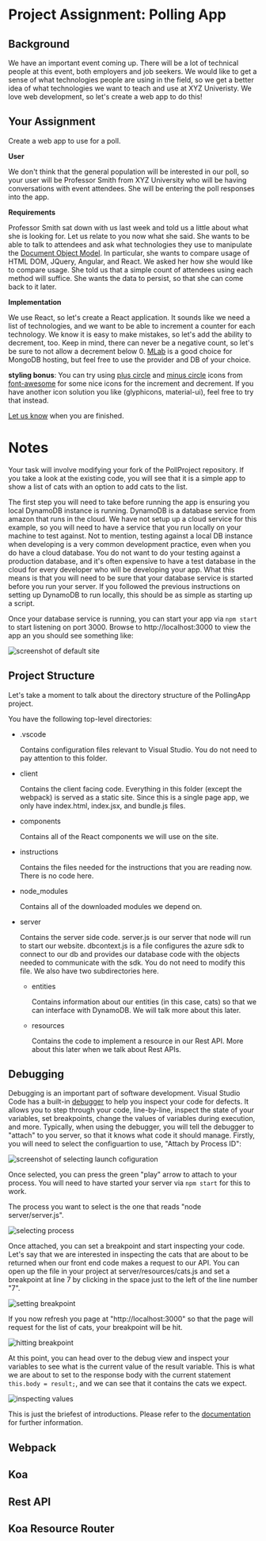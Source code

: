 # Project Assignment: Polling App

## Background

We have an important event coming up. There will be a lot of technical people at this event, both employers and job seekers. We would like to get a sense of what technologies people are using in the field, so we get a better idea of what technologies we want to teach and use at XYZ Univeristy. We love web development, so let's create a web app to do this!

## Your Assignment

Create a web app to use for a poll.

**User**

We don't think that the general population will be interested in our poll, so your user will be Professor Smith from XYZ University who will be having conversations with event attendees. She will be entering the poll responses into the app.

**Requirements**

Professor Smith sat down with us last week and told us a little about what she is looking for. Let us relate to you now what she said. She wants to be able to talk to attendees and ask what technologies they use to manipulate the [Document Object Model](https://www.w3.org/TR/1998/WD-DOM-19980720/introduction.html). In particular, she wants to compare usage of HTML DOM, JQuery, Angular, and React. We asked her how she would like to compare usage. She told us that a simple count of attendees using each method will suffice. She wants the data to persist, so that she can come back to it later.

**Implementation**

We use React, so let's create a React application. It sounds like we need a list of technologies, and we want to be able to increment a counter for each technology. We know it is easy to make mistakes, so let's add the ability to decrement, too. Keep in mind, there can never be a negative count, so let's be sure to not allow a decrement below 0. [MLab](https://mlab.com/) is a good choice for MongoDB hosting, but feel free to use the provider and DB of your choice.

**styling bonus**: You can try using [plus circle](https://fontawesome.com/icons/plus-circle?style=solid) and [minus circle](https://fontawesome.com/icons/minus-circle?style=solid) icons from [font-awesome](https://fontawesome.com/start) for some nice icons for the increment and decrement. If you have another icon solution you like (glyphicons, material-ui), feel free to try that instead.

[Let us know](https://github.com/un-loop/PollProject/blob/master/instructions/PART2.md) when you are finished.

# Notes

Your task will involve modifying your fork of the PollProject repository. If you take a look at the existing code, you will see that it is a simple app to show a list of cats with an option to add cats to the list. 

The first step you will need to take before running the app is ensuring you local DynamoDB instance is running. DynamoDB is a database service from amazon that runs in the cloud. We have not setup up a cloud service for this example, so you will need to have a service that you run locally on your machine to test against. Not to mention, testing against a local DB instance when developing is a very common development practice, even when you do have a cloud database. You do not want to do your testing against a production database, and it's often expensive to have a test database in the cloud for every developer who will be developing your app. What this means is that you will need to be sure that your database service is started before you run your server. If you followed the previous instructions on setting up DynamoDB to run locally, this should be as simple as starting up a script.

Once your database service is running, you can start your app via ```npm start``` to start listening on port 3000. Browse to http://localhost:3000 to view the app an you should see something like:

![screenshot of default site](./assets/CatsRule.png "cats rule")

## Project Structure

Let's take a moment to talk about the directory structure of the PollingApp project.


You have the following top-level directories:
* .vscode

  Contains configuration files relevant to Visual Studio. You do not need to pay attention to this folder.

* client

  Contains the client facing code. Everything in this folder (except the webpack) is served as a static site. Since this is a single page app, we only have index.html, index.jsx, and bundle.js files.
  
* components

  Contains all of the React components we will use on the site.
  
* instructions

  Contains the files needed for the instructions that you are reading now. There is no code here.
  
* node_modules

  Contains all of the downloaded modules we depend on.
  
* server

  Contains the server side code. server.js is our server that node will run to start our website. dbcontext.js is a file configures the azure sdk to connect to our db and provides our database code with the objects needed to communicate with the sdk. You do not need to modify this file. We also have two subdirectories here.
  * entities
  
    Contains information about our entities (in this case, cats) so that we can interface with DynamoDB. We will talk more about this later.
  * resources
  
    Contains the code to implement a resource in our Rest API. More about this later when we talk about Rest APIs.
   
## Debugging

Debugging is an important part of software development. Visual Studio Code has a built-in [debugger](https://code.visualstudio.com/Docs/editor/debugging) to help you inspect your code for defects. It allows you to step through your code, line-by-line, inspect the state of your variables, set breakpoints, change the values of variables during execution, and more. Typically, when using the debugger, you will tell the debugger to "attach" to you server, so that it knows what code it should manage. Firstly, you will need to select the configuartion to use, "Attach by Process ID":

![screenshot of selecting launch cofiguration](./assets/launchconfig.png "Attach by Process ID")

Once selected, you can press the green "play" arrow to attach to your process. You will need to have started your server via ```npm start``` for this to work.

The process you want to select is the one that reads "node server/server.js".

![selecting process](./assets/attach.png "Select process")

Once attached, you can set a breakpoint and start inspecting your code. Let's say that we are interested in inspecting the cats that are about to be returned when our front end code makes a request to our API. You can open up the file in your project at server/resources/cats.js and set a breakpoint at line 7 by clicking in the space just to the left of the line number "7".

![setting breakpoint](./assets/breakpoint.png "Select breakpoint")

If you now refresh you page at "http://localhost:3000" so that the page will request for the list of cats, your breakpoint will be hit.

![hitting breakpoint](./assets/breakpointhit.png "Hit breakpoint")

At this point, you can head over to the debug view and inspect your variables to see what is the current value of the result variable. This is what we are about to set to the response body with the current statement ```this.body = result;```, and we can see that it contains the cats we expect.

![inspecting values](./assets/inspect.png "inspect values")

This is just the briefest of introductions. Please refer to the [documentation](https://code.visualstudio.com/Docs/editor/debugging) for further information.

## Webpack

## Koa

## Rest API

## Koa Resource Router
